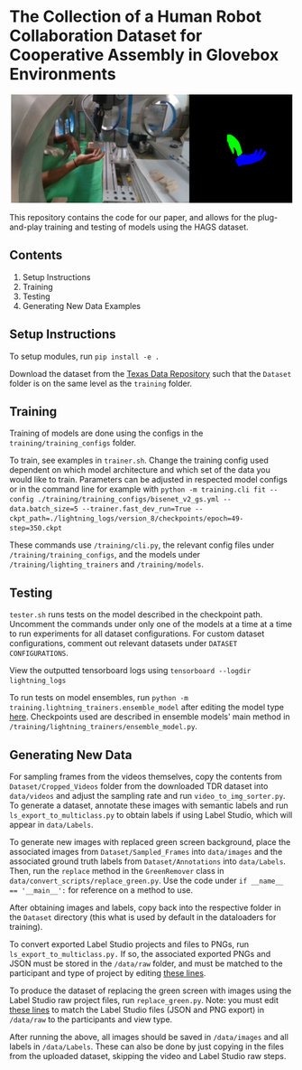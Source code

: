 

# The Collection of a Human Robot Collaboration Dataset for Cooperative Assembly in Glovebox Environments


<p align="center">
  <img src="ex1.png" alt="Annotation Example" width="500">
</p>


This repository contains the code for our paper, and allows for the plug-and-play training and testing of models using the HAGS dataset.

## Contents

1. Setup Instructions
2. Training
3. Testing
4. Generating New Data Examples


## Setup Instructions

To setup modules, run `pip install -e .`

Download the dataset from the [Texas Data Repository](https://dataverse.tdl.org/dataset.xhtml?persistentId=doi:10.18738/T8/85R7KQ) such that the `Dataset` folder is on the same level as the `training` folder. 

## Training

Training of models are done using the configs in the `training/training_configs` folder.

To train, see examples in `trainer.sh`. Change the training config used dependent on which model architecture and which set of the data you would like to train. Parameters can be adjusted in respected model configs or in the command line for example with `python -m training.cli fit --config ./training/training_configs/bisenet_v2_gs.yml --data.batch_size=5 --trainer.fast_dev_run=True --ckpt_path=./lightning_logs/version_8/checkpoints/epoch=49-step=350.ckpt`

These commands use `/training/cli.py`, the relevant config files under `/training/training_configs`, and the models under `/training/lighting_trainers` and `/training/models`.


## Testing


`tester.sh` runs tests on the model described in the checkpoint path. Uncomment the commands under only one of the models at a time at a time to run experiments for all dataset configurations. For custom dataset configurations, comment out relevant datasets under `DATASET CONFIGURATIONS`.

View the outputted tensorboard logs using `tensorboard --logdir lightning_logs`

To run tests on model ensembles, run `python -m training.lightning_trainers.ensemble_model` after editing the model type [here](https://github.com/UTNuclearRobotics/assembly_glovebox_dataset/blob/45c52dcb4d2b49c24846c390b5d12e09007390e3/training/lightning_trainers/ensemble_model.py#L100). Checkpoints used are described in ensemble models' main method in `/training/lightning_trainers/ensemble_model.py`.


## Generating New Data

For sampling frames from the videos themselves, copy the contents from `Dataset/Cropped_Videos` folder from the downloaded TDR dataset into `data/videos` and adjust the sampling rate and run `video_to_img_sorter.py`. To generate a dataset, annotate these images with semantic labels and run `ls_export_to_multiclass.py` to obtain labels if using Label Studio, which will appear in `data/Labels`.

To generate new images with replaced green screen background, place the associated images from `Dataset/Sampled_Frames` into `data/images` and the associated ground truth labels from `Dataset/Annotations` into `data/Labels`. Then, run the `replace` method in the `GreenRemover` class in `data/convert_scripts/replace_green.py`.  Use the code under `if __name__ == '__main__':` for reference on a method to use. 

After obtaining images and labels, copy back into the respective folder in the `Dataset` directory (this what is used by default in the dataloaders for training).

To convert exported Label Studio projects and files to PNGs, run `ls_export_to_multiclass.py.` If so, the associated exported PNGs and JSON must be stored in the `/data/raw` folder, and must be matched to the participant and type of project by editing [these lines](https://github.com/UTNuclearRobotics/assembly_glovebox_dataset/blob/45c52dcb4d2b49c24846c390b5d12e09007390e3/data/convert_scripts/ls_export_to_multiclass.py#L176-L183).

To produce the dataset of replacing the green screen with images using the Label Studio raw project files, run `replace_green.py`. Note: you must edit [these lines](https://github.com/UTNuclearRobotics/assembly_glovebox_dataset/blob/45c52dcb4d2b49c24846c390b5d12e09007390e3/data/convert_scripts/replace_green.py#L293-L297) to match the Label Studio files (JSON and PNG export) in `/data/raw` to the participants and view type.

After running the above, all images should be saved in `/data/images` and all labels in `/data/Labels`. These can also be done by just copying in the files from the uploaded dataset, skipping the video and Label Studio raw steps.

